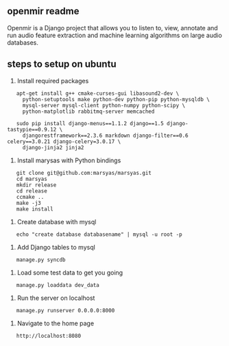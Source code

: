 openmir readme
--------------

Openmir is a Django project that allows you to listen to, view,
annotate and run audio feature extraction and machine learning
algorithms on large audio databases.


steps to setup on ubuntu
------------------------

1) Install required packages

```
   apt-get install g++ cmake-curses-gui libasound2-dev \
     python-setuptools make python-dev python-pip python-mysqldb \
     mysql-server mysql-client python-numpy python-scipy \
     python-matplotlib rabbitmq-server memcached

   sudo pip install django-menus==1.1.2 django==1.5 django-tastypie==0.9.12 \
     djangorestframework==2.3.6 markdown django-filter==0.6 celery==3.0.21 django-celery=3.0.17 \
     django-jinja2 jinja2
```

1) Install marysas with Python bindings

```
   git clone git@github.com:marsyas/marsyas.git
   cd marsyas
   mkdir release
   cd release
   ccmake ..
   make -j3
   make install
 ```
 
1) Create database with mysql

```
   echo "create database databasename" | mysql -u root -p
```

1) Add Django tables to mysql

```
   manage.py syncdb
```

1) Load some test data to get you going

```
   manage.py loaddata dev_data 
```

1) Run the server on localhost

```
   manage.py runserver 0.0.0.0:8000
```

1) Navigate to the home page

```
   http://localhost:8080
```
